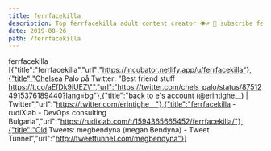 ```yaml
---
title: ferrfacekilla
description: Top ferrfacekilla adult content creator 👁♐️ 👑 subscribe ferrfacekilla to my porn site below IG ferrfacekilla
date: 2019-08-26
path: /ferrfacekilla
---
```


ferrfacekilla
[{"title":"ferrfacekilla","url":"https://incubator.netlify.app/u/ferrfacekilla"},{"title":"Chelsea Palo på Twitter: \"Best friend stuff https://t.co/aEfDk9iUEZ\"","url":"https://twitter.com/chels_palo/status/875124915376189440?lang=bg"},{"title":"back to e's account (@erintighe__) | Twitter","url":"https://twitter.com/erintighe__"},{"title":"ferrfacekilla - rudiXlab - DevOps consulting Bulgaria","url":"https://rudixlab.com/t/1594365665452/ferrfacekilla/"},{"title":"Old Tweets: megbendyna (megan Bendyna) - Tweet Tunnel","url":"http://tweettunnel.com/megbendyna"}]

